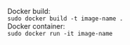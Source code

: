 Docker build:  
```sudo docker build -t image-name .```  
Docker container:  
```sudo docker run -it image-name```  
